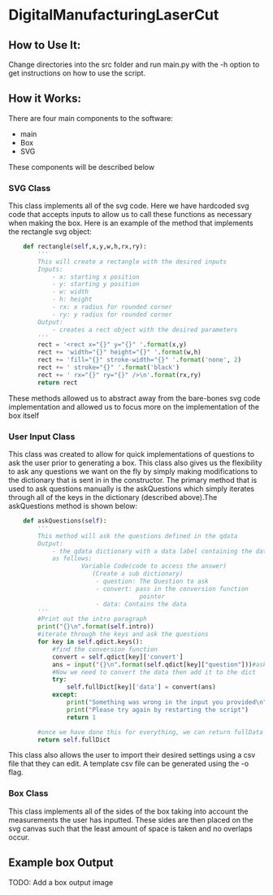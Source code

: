# DigitalManufacturingLaserCut


## How to Use It:

Change directories into the src folder and run main.py with the -h option to get instructions on how to use the script.

## How it Works:

There are four main components to the software:
- main
- Box
- SVG

These components will be described below

### SVG Class
This class implements all of the svg code. Here we have hardcoded svg code that accepts inputs to allow us to call these functions as necessary when making the box. Here is an example of the method that implements the rectangle svg object:

```python
    def rectangle(self,x,y,w,h,rx,ry):
        '''
        This will create a rectangle with the desired inputs
        Inputs:
            - x: starting x position
            - y: starting y position
            - w: width
            - h: height
            - rx: x radius for rounded corner
            - ry: y radius for rounded corner
        Output:
            - creates a rect object with the desired parameters
        '''
        rect = '<rect x="{}" y="{}" '.format(x,y)
        rect += 'width="{}" height="{}" '.format(w,h)
        rect += 'fill="{}" stroke-width="{}" '.format('none', 2)
        rect += ' stroke="{}" '.format('black')
        rect += ' rx="{}" ry="{}" />\n'.format(rx,ry)
        return rect
```
These methods allowed us to abstract away from the bare-bones svg code implementation and allowed us to focus more on the implementation of the box itself

### User Input Class
This class was created to allow for quick implementations of questions to ask the user prior to generating a box. This class also gives us the flexibility to ask any questions we want on the fly by simply making modifications to the dictionary that is sent in in the constructor. The primary method that is used to ask questions manually is the askQuestions which simply iterates through all of the keys in the dictionary (described above).The askQuestions method is shown below:


```python
    def askQuestions(self):
        '''
        This method will ask the questions defined in the qdata
        Output:
            - the qdata dictionary with a data label containing the data
            as follows:
                    Variable Code(code to access the answer)
                       (Create a sub dictionary)
                        - question: The Question to ask
                        - convert: pass in the conversion function
                                    pointer
                        - data: Contains the data
        '''
        #Print out the intro paragraph
        print("{}\n".format(self.intro))
        #iterate through the keys and ask the questions
        for key in self.qdict.keys():
            #find the conversion function
            convert = self.qdict[key]['convert']
            ans = input("{}\n".format(self.qdict[key]["question"]))#ask the question
            #Now we need to convert the data then add it to the dict
            try:
                self.fullDict[key]['data'] = convert(ans)
            except:
                print("Something was wrong in the input you provided\n")
                print("Please try again by restarting the script")
                return 1

        #once we have done this for everything, we can return fullData
        return self.fullDict
```
This class also allows the user to import their desired settings using a csv file that they can edit. A template csv file can be generated using the -o flag.

### Box Class

This class implements all of the sides of the box taking into account the measurements the user has inputted. These sides are then placed on the svg canvas such that the least amount of space is taken and no overlaps occur.

## Example box Output

TODO: Add a box output image


